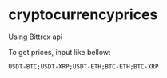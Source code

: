 # cryptocurrencyprices
Using Bittrex api

To get prices, input like bellow:
```
USDT-BTC;USDT-XRP;USDT-ETH;BTC-ETH;BTC-XRP
```
